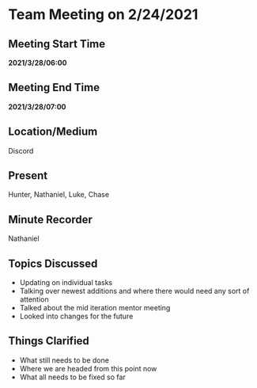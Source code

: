# Team Meeting on 2/24/2021

## Meeting Start Time

**2021/3/28/06:00**

## Meeting End Time

**2021/3/28/07:00**

## Location/Medium

Discord

## Present

Hunter,
Nathaniel,
Luke,
Chase


## Minute Recorder

Nathaniel

## Topics Discussed

-   Updating on individual tasks 
-   Talking over newest additions and where there would need any sort of attention
-   Talked about the mid iteration mentor meeting
-   Looked into changes for the future

## Things Clarified

-   What still needs to be done
-   Where we are headed from this point now
-   What all needs to be fixed so far

